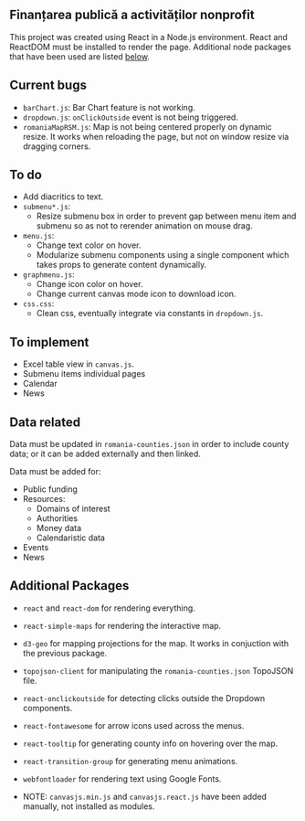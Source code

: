 ## Finanțarea publică a activităților nonprofit

This project was created using React in a Node.js environment. React and ReactDOM must be installed to render the page.
Additional node packages that have been used are listed [below](#additional-packages).

## Current bugs

- `barChart.js`:
    Bar Chart feature is not working.
- `dropdown.js`:
    `onClickOutside` event is not being triggered.
- `romaniaMapRSM.js`:
    Map is not being centered properly on dynamic resize. It works when reloading the page, but not on window resize via dragging corners.

## To do

- Add diacritics to text.
- `submenu*.js`:
    - Resize submenu box in order to prevent gap between menu item and submenu so as not to rerender animation on mouse drag.
- `menu.js`:
    - Change text color on hover.
    - Modularize submenu components using a single component which takes props to generate content dynamically.
- `graphmenu.js`:
    - Change icon color on hover.
    - Change current canvas mode icon to download icon.
- `css.css`:
    - Clean css, eventually integrate via constants in `dropdown.js`.

## To implement

- Excel table view in `canvas.js`.
- Submenu items individual pages
- Calendar
- News

## Data related

Data must be updated in `romania-counties.json` in order to include county data; or it can be added externally and then linked.

Data must be added for:
- Public funding
- Resources:
    - Domains of interest
    - Authorities
    - Money data
    - Calendaristic data
- Events
- News

## Additional Packages

- `react` and `react-dom` for rendering everything.

- `react-simple-maps` for rendering the interactive map.
- `d3-geo` for mapping projections for the map. It works in conjuction with the previous package.
- `topojson-client` for manipulating the `romania-counties.json` TopoJSON file.
- `react-onclickoutside` for detecting clicks outside the Dropdown components.
- `react-fontawesome` for arrow icons used across the menus.
- `react-tooltip` for generating county info on hovering over the map.
- `react-transition-group` for generating menu animations.
- `webfontloader` for rendering text using Google Fonts.

- NOTE: `canvasjs.min.js` and `canvasjs.react.js` have been added manually, not installed as modules.
